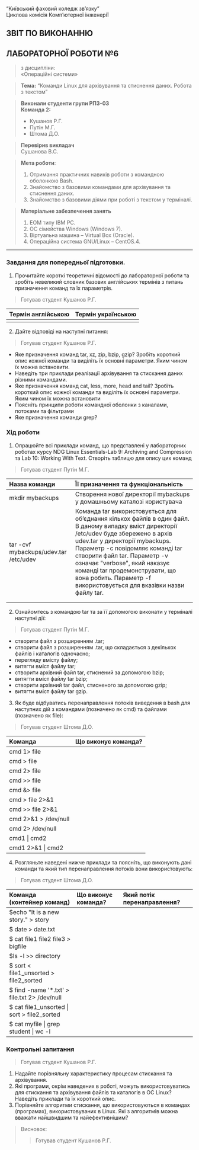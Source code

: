 “Київський фаховий коледж зв’язку”  
Циклова комісія Комп’ютерної інженерії

## ЗВІТ ПО ВИКОНАННЮ
## ЛАБОРАТОРНОЇ РОБОТИ №6
>з дисципліни:  
>«Операційні системи»

>**Тема:** 
>“Команди Linux для архівування та стиснення даних. Робота з текстом”

>**Виконали студенти групи РПЗ-03**  
>**Команда 2:**
>- Кушанов Р.Г.
>- Путін М.Г.
>- Штома Д.О.

>**Перевірив викладач**  
>Сушанова В.С.

>**Мета роботи**:
>1. Отримання практичних навиків роботи з командною оболонкою Bash.
>2. Знайомство з базовими командами для архівування та стиснення даних.
>3. Знайомство з базовими діями при роботі з текстом у терміналі.

>**Матеріальне забезпечення занять**
>1. ЕОМ типу IBM PC.
>2. ОС сімейства Windows (Windows 7).
>3. Віртуальна машина – Virtual Box (Oracle).
>4. Операційна система GNU/Linux – CentOS.4. 


***

### Завдання для попередньої підготовки.
1. Прочитайте короткі теоретичні відомості до лабораторної роботи та зробіть невеликий словник базових англійських термінів з питань призначення команд та їх параметрів.

>Готував студент Кушанов Р.Г.

| Термін англійською | Термін українською |
|:-------------------|-------------------:|
|||

2. Дайте відповіді на наступні питання:
  
  >Готував студент Кушанов Р.Г.
  
  - Яке призначення команд tar, xz, zip, bzip, gzip? Зробіть короткий опис кожної команди та виділіть їх основні параметри. Яким чином їх можна встановити.
  - Наведіть три приклади реалізації архівування та стискання даних різними командами.
  - Яке призначення команд cat, less, more, head and tail? Зробіть короткий опис кожної команди та виділіть їх основні параметри. Яким чином їх можна встановити
  - Поясніть принципи роботи командної оболонки з каналами, потоками та фільтрами
  - Яке призначення команди grep?

### Хід роботи

1. Опрацюйте всі приклади команд, що представлені у лабораторних роботах курсу NDG Linux Essentials-Lab 9: Archiving and Compression та Lab 10: Working With Text. Створіть таблицю для опису цих команд

>Готував студент Путін М.Г.

| Назва команди | Її призначення та функціональність |
|:--------------|:-----------------------------------|
|mkdir mybackups|Створення нової директорії mybackups у домашньому каталозі користувача|
|tar -cvf mybackups/udev.tar /etc/udev|Команда tar використовується для об’єднання кількох файлів в один файл. В даному випадку вміст директорії /etc/udev буде збережено в архів udev.tar у директорії mybackups. Параметр -c повідомляє команді tar створити файл tar. Параметр -v означає "verbose", який наказує команді tar продемонструвати, що вона робить. Параметр -f використовується для вказівки назви файлу tar.|
|||
|||

2. Ознайомтесь з командою tar та за її допомогою виконати у терміналі наступні дії:

>Готував студент Путін М.Г.

  - створити файл з розширенням .tar;
  - створити файл з розширенням .tar, що складається з декількох файлів і каталогів одночасно;
  - перегляду вмісту файлу;
  - витягти вміст файлу tar;
  - створити архівний файл tar, стиснений за допомогою bzip;
  - витягти вміст файлу tar bzip;
  - створити архівний tar файл, стисненого за допомогою gzip;
  - витягти вміст файлу tar gzip.

3. Як буде відбуватись перенаправлення потоків виведення в bash для наступних дій з командами
(позначено як cmd) та файлами (позначено як file):

>Готував студент Штома Д.О.

|Команда             | Що виконує команда?                |
|:-------------------|:-----------------------------------|
|cmd 1> file         ||
|cmd > file          ||
|cmd 2> file         ||
|cmd >> file         ||
|cmd &> file         ||
|cmd > file 2>&1     ||
|cmd >> file 2>&1    ||
|cmd 2>&1 > /dev/null||
|cmd 2> /dev/null    ||
|cmd1 \| cmd2        ||
|cmd1 2>&1 \| cmd2   ||

4. Розгляньте наведені нижче приклади та поясніть, що виконують дані команди та який тип перенаправлення потоків вони використовують:

>Готував студент Штома Д.О.

|Команда (контейнер команд)| Що виконує команда?|Який потік перенаправлення?|
|:-------------------------|:-------------------|:--------------------------|
|$echo "It is a new story." > story|||
|$ date > date.txt|||
|$ cat file1 file2 file3 > bigfile|||
|$ls -l >> directory|||
|$ sort < file1_unsorted > file2_sorted|||
|$ find -name '*.txt' > file.txt 2> /dev/null|||
|$ cat file1_unsorted \| sort > file2_sorted|||
|$ cat myfile \| grep student \| wc -l|||


### Контрольні запитання

>Готував студент Кушанов Р.Г.

1. Надайте порівняльну характеристику процесам стискання та архівування.
2. Які програми, окрім наведених в роботі, можуть використовуватись для стискання та архівування файлів та каталогів в ОС Linux? Наведіть приклади та їх короткий опис.
3. Порівняйте алгоритми стискання, що використовуються в командах (програмах), використовуваних в Linux. Які з алгоритмів можна вважати найшвидшим та найефективнішим?

>Висновок:
>>Готував студент Кушанов Р.Г.
>

